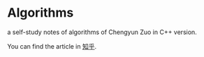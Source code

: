 # Algorithms

a self-study notes of algorithms of Chengyun Zuo in C++ version.

You can find the article in [知乎](https://www.zhihu.com/column/c_1528483124333297664).